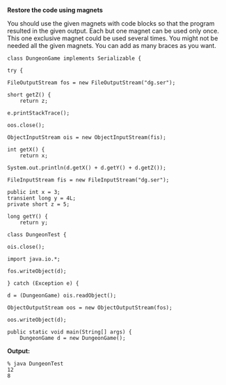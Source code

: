 **Restore the code using magnets**

You should use the given magnets with code blocks so that the program resulted in the given output.
Each but one magnet can be used only once. This one exclusive magnet could be used several times.
You might not be needed all the given magnets.
You can add as many braces as you want.  

    class DungeonGame implements Serializable {
<!-- -->
    try {
<!-- -->
    FileOutputStream fos = new FileOutputStream("dg.ser");
<!-- -->
    short getZ() {
        return z;
<!-- -->
    e.printStackTrace();
<!-- -->
    oos.close();
<!-- -->
    ObjectInputStream ois = new ObjectInputStream(fis);
<!-- -->
    int getX() {
        return x;
<!-- -->
    System.out.println(d.getX() + d.getY() + d.getZ());
<!-- -->
    FileInputStream fis = new FileInputStream("dg.ser");
<!-- -->
    public int x = 3;
    transient long y = 4L;
    private short z = 5;
<!-- -->
    long getY() {
        return y;
<!-- -->
    class DungeonTest {
<!-- -->
    ois.close();
<!-- -->
    import java.io.*;
<!-- -->
    fos.writeObject(d);
<!-- -->
    } catch (Exception e) {
<!-- -->
    d = (DungeonGame) ois.readObject();
<!-- -->
    ObjectOutputStream oos = new ObjectOutputStream(fos);
<!-- -->
    oos.writeObject(d);
<!-- -->
    public static void main(String[] args) {
        DungeonGame d = new DungeonGame();
        
**Output:**

    % java DungeonTest
    12
    8